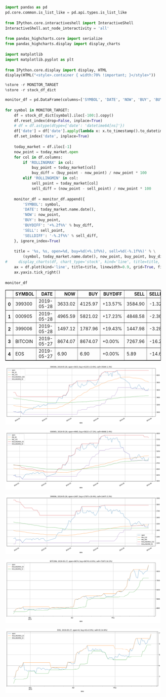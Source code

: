 

```python
import pandas as pd
pd.core.common.is_list_like = pd.api.types.is_list_like

from IPython.core.interactiveshell import InteractiveShell
InteractiveShell.ast_node_interactivity = 'all'

from pandas_highcharts.core import serialize
from pandas_highcharts.display import display_charts

import matplotlib
import matplotlib.pyplot as plt

from IPython.core.display import display, HTML
display(HTML("<style>.container { width:70% !important; }</style>"))
```



<script src="https://code.jquery.com/jquery-3.1.1.min.js"></script>
<script src="https://code.highcharts.com/stock/highstock.js"></script>
<script src="https://code.highcharts.com/stock/modules/exporting.js"></script>
<script src="https://code.highcharts.com/stock/modules/export-data.js"></script>




<style>.container { width:70% !important; }</style>



```python
%store -r MONITOR_TARGET
%store -r stock_df_dict
```


```python
monitor_df = pd.DataFrame(columns=['SYMBOL', 'DATE', 'NOW', 'BUY', 'BUYDIFF', 'SELL', 'SELLDIFF'])

for symbol in MONITOR_TARGET:
    df = stock_df_dict[symbol].iloc[-100:].copy()    
    df.reset_index(drop=False, inplace=True)
    # df = df.astype(dtype={'date': 'datetime64[ns]'})
    df['date'] = df['date'].apply(lambda x: x.to_timestamp().to_datetime64())
    df.set_index('date', inplace=True)

    today_market = df.iloc[-1]
    now_point = today_market.open
    for col in df.columns:
        if 'ROLLINGMAX' in col:
            buy_point = today_market[col]
            buy_diff = (buy_point - now_point) / now_point * 100
        elif 'ROLLINGMIN' in col:
            sell_point = today_market[col]
            sell_diff = (now_point - sell_point) / now_point * 100
    
    monitor_df = monitor_df.append({
        'SYMBOL': symbol, 
        'DATE': today_market.name.date(), 
        'NOW': now_point, 
        'BUY': buy_point, 
        'BUYDIFF': '+%.2f%%' % buy_diff, 
        'SELL': sell_point, 
        'SELLDIFF': '-%.2f%%' % sell_diff,
    }, ignore_index=True)
    
    title = '%s, %s, open=%d, buy=%d(+%.1f%%), sell=%d(-%.1f%%)' % \
        (symbol, today_market.name.date(), now_point, buy_point, buy_diff, sell_point, sell_diff)
#     display_charts(df, chart_type='stock', kind='line', title=title, figsize=(1000, 600))
    ax = df.plot(kind='line', title=title, linewidth=0.9, grid=True, figsize=(19, 7))
    ax.yaxis.tick_right()
    
monitor_df
```




<div>
<style scoped>
    .dataframe tbody tr th:only-of-type {
        vertical-align: middle;
    }

    .dataframe tbody tr th {
        vertical-align: top;
    }

    .dataframe thead th {
        text-align: right;
    }
</style>
<table border="1" class="dataframe">
  <thead>
    <tr style="text-align: right;">
      <th></th>
      <th>SYMBOL</th>
      <th>DATE</th>
      <th>NOW</th>
      <th>BUY</th>
      <th>BUYDIFF</th>
      <th>SELL</th>
      <th>SELLDIFF</th>
    </tr>
  </thead>
  <tbody>
    <tr>
      <th>0</th>
      <td>399300</td>
      <td>2019-05-28</td>
      <td>3633.02</td>
      <td>4125.97</td>
      <td>+13.57%</td>
      <td>3584.90</td>
      <td>-1.32%</td>
    </tr>
    <tr>
      <th>1</th>
      <td>000905</td>
      <td>2019-05-28</td>
      <td>4965.59</td>
      <td>5821.02</td>
      <td>+17.23%</td>
      <td>4848.58</td>
      <td>-2.36%</td>
    </tr>
    <tr>
      <th>2</th>
      <td>399006</td>
      <td>2019-05-28</td>
      <td>1497.12</td>
      <td>1787.96</td>
      <td>+19.43%</td>
      <td>1447.98</td>
      <td>-3.28%</td>
    </tr>
    <tr>
      <th>3</th>
      <td>BITCOIN</td>
      <td>2019-05-27</td>
      <td>8674.07</td>
      <td>8674.07</td>
      <td>+0.00%</td>
      <td>7267.96</td>
      <td>-16.21%</td>
    </tr>
    <tr>
      <th>4</th>
      <td>EOS</td>
      <td>2019-05-27</td>
      <td>6.90</td>
      <td>6.90</td>
      <td>+0.00%</td>
      <td>5.89</td>
      <td>-14.64%</td>
    </tr>
  </tbody>
</table>
</div>




![png](output_2_1.png)



![png](output_2_2.png)



![png](output_2_3.png)



![png](output_2_4.png)



![png](output_2_5.png)

